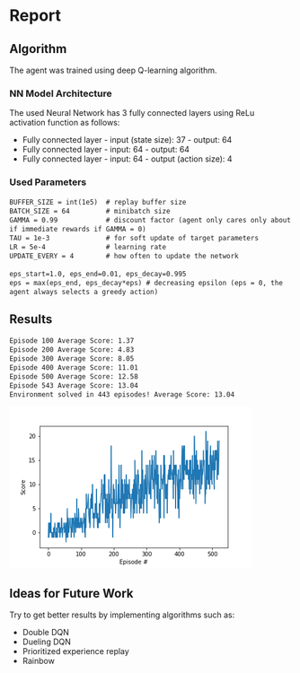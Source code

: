 [//]: # (Image References)

[image1]: https://github.com/ga32riv/Navigation-Project-1/blob/main/Score%20plot.png "Score plot"

# Report

## Algorithm

The agent was trained using deep Q-learning algorithm.  

### NN Model Architecture
The used Neural Network has 3 fully connected layers using ReLu activation function as follows:

- Fully connected layer - input (state size): 37 - output: 64
- Fully connected layer - input: 64 - output: 64
- Fully connected layer - input: 64 - output (action size): 4

### Used Parameters

    BUFFER_SIZE = int(1e5)  # replay buffer size
    BATCH_SIZE = 64         # minibatch size
    GAMMA = 0.99            # discount factor (agent only cares only about if immediate rewards if GAMMA = 0)
    TAU = 1e-3              # for soft update of target parameters
    LR = 5e-4               # learning rate 
    UPDATE_EVERY = 4        # how often to update the network

    eps_start=1.0, eps_end=0.01, eps_decay=0.995
    eps = max(eps_end, eps_decay*eps) # decreasing epsilon (eps = 0, the agent always selects a greedy action)

## Results
```
Episode 100	Average Score: 1.37
Episode 200	Average Score: 4.83
Episode 300	Average Score: 8.05
Episode 400	Average Score: 11.01
Episode 500	Average Score: 12.58
Episode 543	Average Score: 13.04
Environment solved in 443 episodes!	Average Score: 13.04
```
![Score plot][image1]

## Ideas for Future Work

Try to get better results by implementing algorithms such as:
- Double DQN
- Dueling DQN
- Prioritized experience replay
- Rainbow
